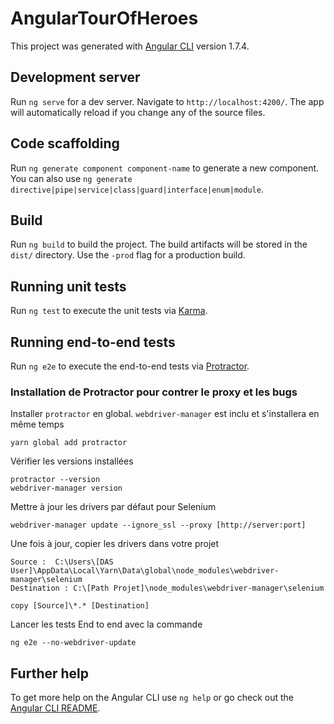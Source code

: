 # AngularTourOfHeroes

This project was generated with [Angular CLI](https://github.com/angular/angular-cli) version 1.7.4.

## Development server

Run `ng serve` for a dev server. Navigate to `http://localhost:4200/`. The app will automatically reload if you change any of the source files.

## Code scaffolding

Run `ng generate component component-name` to generate a new component. You can also use `ng generate directive|pipe|service|class|guard|interface|enum|module`.

## Build

Run `ng build` to build the project. The build artifacts will be stored in the `dist/` directory. Use the `-prod` flag for a production build.

## Running unit tests

Run `ng test` to execute the unit tests via [Karma](https://karma-runner.github.io).

## Running end-to-end tests

Run `ng e2e` to execute the end-to-end tests via [Protractor](http://www.protractortest.org/).

### Installation de Protractor pour contrer le proxy et les bugs
Installer ``protractor`` en global. ``webdriver-manager`` est inclu et s'installera en même temps
``` script
yarn global add protractor
```

Vérifier les versions installées
``` script
protractor --version
webdriver-manager version
```
 
Mettre à jour les drivers par défaut pour Selenium
``` script
webdriver-manager update --ignore_ssl --proxy [http://server:port]
```

Une fois à jour, copier les drivers dans votre projet
``` script
Source :  C:\Users\[DAS User]\AppData\Local\Yarn\Data\global\node_modules\webdriver-manager\selenium
Destination : C:\[Path Projet]\node_modules\webdriver-manager\selenium
 
copy [Source]\*.* [Destination]
``` 

Lancer les tests End to end avec la commande
``` script
ng e2e --no-webdriver-update
```

## Further help

To get more help on the Angular CLI use `ng help` or go check out the [Angular CLI README](https://github.com/angular/angular-cli/blob/master/README.md).
